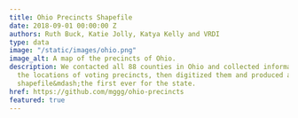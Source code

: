 ```yaml
---
title: Ohio Precincts Shapefile
date: 2018-09-01 00:00:00 Z
authors: Ruth Buck, Katie Jolly, Katya Kelly and VRDI
type: data
image: "/static/images/ohio.png"
image_alt: A map of the precincts of Ohio.
description: We contacted all 88 counties in Ohio and collected information about
  the locations of voting precincts, then digitized them and produced a publicly available
  shapefile&mdash;the first ever for the state.
href: https://github.com/mggg/ohio-precincts
featured: true
---
```


